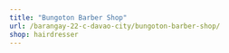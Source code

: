 ```yaml
---
title: "Bungoton Barber Shop"
url: /barangay-22-c-davao-city/bungoton-barber-shop/
shop: hairdresser
---
```

